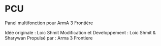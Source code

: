 # PCU

Panel multifonction pour ArmA 3 Frontière

Idée originale : Loic Shmit
Modification et Developpement : Loic Shmit & Sharywan
Propulsé par : Arma 3 Frontiere